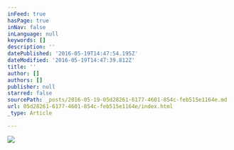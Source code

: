 ```yaml
---
inFeed: true
hasPage: true
inNav: false
inLanguage: null
keywords: []
description: ''
datePublished: '2016-05-19T14:47:54.195Z'
dateModified: '2016-05-19T14:47:39.812Z'
title: ''
author: []
authors: []
publisher: null
starred: false
sourcePath: _posts/2016-05-19-05d28261-6177-4601-854c-feb515e1164e.md
url: 05d28261-6177-4601-854c-feb515e1164e/index.html
_type: Article

---
```

![](https://the-grid-user-content.s3-us-west-2.amazonaws.com/68d71aea-ed75-43e2-acc7-abce2e4c2b4b.jpg)